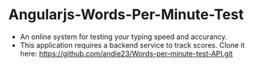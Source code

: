 # Angularjs-Words-Per-Minute-Test

* An online system for testing your typing speed and accurancy.
* This application requires a backend service to track scores. Clone it here: https://github.com/andie23/Words-per-minute-test-API.git

